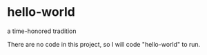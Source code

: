 # hello-world
a time-honored tradition

There are no code in this project, so I will code "hello-world" to run.
